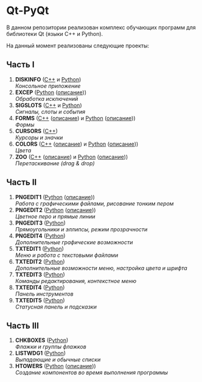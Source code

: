 # Qt-PyQt

В данном репозитории реализован комплекс обучающих программ для библиотеки Qt (языки C++ и Python).

На данный момент реализованы следующие проекты:
## Часть I
1. **DISKINFO** ([C++](/C++/I/02-DISKINFO) и [Python](/Python/I/02-DISKINFO))<br/>
*Консольное приложение*
2. **EXCEP** ([Python](/Python/I/03-EXCEP) ([описание](/Python/I/03-EXCEP/03-EXCEP.docx)))<br/>
*Обработка исключений*
3. **SIGSLOTS** ([C++](/C++/I/04-EVENTS) и [Python](/Python/I/04-SIGSLOTS))<br/>
*Сигналы, слоты и события*
4. **FORMS** ([C++](/C++/I/05-FORMS) ([описание](/C++/I/05-FORMS/05-FORMS.docx)) и [Python](/Python/I/05-FORMS) ([описание](/Python/I/05-FORMS/05-FORMS.docx)))<br/>
*Формы*
5. **CURSORS** ([C++](/C++/I/07-CURSORS))<br/>
*Курсоры и значки*
6. **COLORS** ([C++](/C++/I/09-COLORS) ([описание](/C++/I/09-COLORS/09-COLORS.docx)) и [Python](/Python/I/09-COLORS) ([описание](/Python/I/09-COLORS/09-COLORS.docx)))<br/>
*Цвета*
7. **ZOO** ([C++](/C++/I/11-ZOO) ([описание](/C++/I/11-ZOO/11-ZOO.docx)) и [Python](/Python/I/11-ZOO) ([описание](/Python/I/11-ZOO/11-ZOO.docx)))<br/>
*Перетаскивание (drag & drop)*
## Часть II
1. **PNGEDIT1** ([Python](/Python/II/14-PNGEDIT1) ([описание](/Python/II/14-PNGEDIT1/14-PNGEDIT1.docx)))<br/>
*Работа с графическими файлами, рисование тонким пером*
2. **PNGEDIT2** ([Python](/Python/II/15-PNGEDIT2) ([описание](/Python/II/15-PNGEDIT2/15-PNGEDIT2.docx)))<br/>
*Цветное перо и прямые линии*
3. **PNGEDIT3** ([Python](/Python/II/16-PNGEDIT3))<br/>
*Прямоугольники и эллипсы, режим прозрачности*
4. **PNGEDIT4** ([Python](/Python/II/17-PNGEDIT4))<br/>
*Дополнительные графические возможности*
5. **TXTEDIT1** ([Python](/Python/II/18-TXTEDIT1))<br/>
*Меню и работа с текстовыми файлами*
6. **TXTEDIT2** ([Python](/Python/II/19-TXTEDIT2))<br/>
*Дополнительные возможности меню, настройка цвета и шрифта*
7. **TXTEDIT3** ([Python](/Python/II/20-TXTEDIT3))<br/>
*Команды редактирования, контекстное меню*
8. **TXTEDIT4** ([Python](/Python/II/21-TXTEDIT4))<br/>
*Панель инструментов*
9. **TXTEDIT5** ([Python](/Python/II/22-TXTEDIT5))<br/>
*Статусная панель и подсказки*
## Часть III
1. **CHKBOXES** ([Python](/Python/III/24-CHKBOXES))<br/>
*Флажки и группы флажков*
2. **LISTWDG1** ([Python](/Python/III/25-LISTWDG1))<br/>
*Выпадающие и обычные списки*
3. **HTOWERS** ([Python](/Python/III/33-HTOWERS) ([описание](/Python/III/33-HTOWERS/33-HTOWERS.docx)))<br/>
*Создание компонентов во время выполнения программы*
